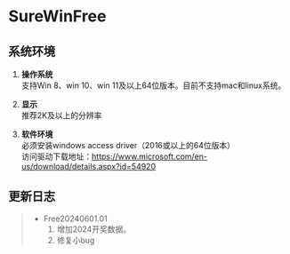 # SureWinFree

## 系统环境
1. **操作系统**  
   支持Win 8、win 10、win 11及以上64位版本。目前不支持mac和linux系统。  

2. **显示**  
    推荐2K及以上的分辨率  

3. **软件环境**   
   必须安装windows access driver（2016或以上的64位版本）  
   访问驱动下载地址：https://www.microsoft.com/en-us/download/details.aspx?id=54920
   
## 更新日志

>*  Free20240601.01  
>    1. 增加2024开奖数据。  
>    2. 修复小bug